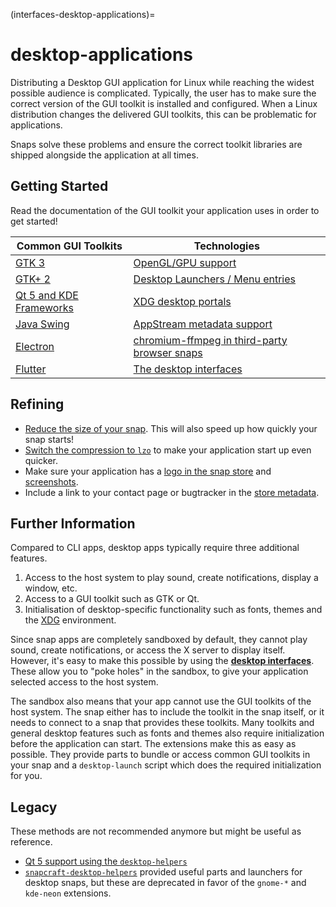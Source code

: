 (interfaces-desktop-applications)=
# desktop-applications

Distributing a Desktop GUI application for Linux while reaching the widest possible audience is complicated. Typically, the user has to make sure the correct version of the GUI toolkit is installed and configured. When a Linux distribution changes the delivered GUI toolkits, this can be problematic for applications.

Snaps solve these problems and ensure the correct toolkit libraries are shipped alongside the application at all times.

## Getting Started

Read the documentation of the GUI toolkit your application uses in order to get started!

| Common GUI Toolkits | Technologies |
|-------------------------------|-------------------|
| [GTK 3](https://forum.snapcraft.io/t/gtk3-applications/13483) |  [OpenGL/GPU support](/interfaces/gpu-support) |
| [GTK+ 2](/interfaces/gtk2-applications) | [Desktop Launchers / Menu entries](https://forum.snapcraft.io/t/desktop-files-for-menu-integration/13115) |
| [Qt 5 and KDE Frameworks](/) | [XDG desktop portals](/interfaces/xdg-desktop-portals) |
| [Java Swing](/interfaces/java-applications) | [AppStream metadata support](/) |
| [Electron](/interfaces/electron-apps) |  [chromium-ffmpeg in third-party browser snaps](https://forum.snapcraft.io/t/using-chromium-ffmpeg-in-third-party-browser-snaps/6545)|
| [Flutter](https://forum.snapcraft.io/t/flutter-applications/18768) | [The desktop interfaces](/interfaces/desktop-interfaces) |

<!--- [wxWidgets](/) (not including this since it's an unmaintained community project)-->

## Refining

* [Reduce the size of your snap](/interfaces/desktop-snap-size-reduction). This will also speed up how quickly your snap starts!
* [Switch the compression to `lzo`](/t/snapcraft-top-level-metadata/8334#heading--compression) to make your application start up even quicker.
* Make sure your application has a [logo in the snap store](/t/store-listing-and-branding/16397#heading--logo-icon) and [screenshots](/t/store-listing-and-branding/16397#heading--screenshots).
* Include a link to your contact page or bugtracker in the [store metadata](https://forum.snapcraft.io/t/store-listing-and-branding/16397#heading--metadata).

## Further Information

Compared to CLI apps, desktop apps typically require three additional features.

1. Access to the host system to play sound, create notifications, display a window, etc.
1. Access to a GUI toolkit such as GTK or Qt.
1. Initialisation of desktop-specific functionality such as fonts, themes and the [XDG](https://www.freedesktop.org) environment.


Since snap apps are completely sandboxed by default, they cannot play sound, create notifications, or access the X server to display itself. However, it's easy to make this possible by using the **[desktop interfaces](/interfaces/desktop-interfaces)**. These allow you to "poke holes" in the sandbox, to give your application selected access to the host system.

The sandbox also means that your app cannot use the GUI toolkits of the host system. The snap either has to include the toolkit in the snap itself, or it needs to connect to a snap that provides these toolkits. Many toolkits and general desktop features such as fonts and themes also require initialization before the application can start. The extensions make this as easy as possible. They provide parts to bundle or access common GUI toolkits in your snap and a `desktop-launch` script which does the required initialization for you.

## Legacy

These methods are not recommended anymore but might be useful as reference.

* [Qt 5 support using the `desktop-helpers`](/interfaces/desktop-qt5)
* [`snapcraft-desktop-helpers`](https://github.com/ubuntu/snapcraft-desktop-helpers/) provided useful parts and launchers for desktop snaps, but these are deprecated in favor of the `gnome-*` and `kde-neon` extensions.

